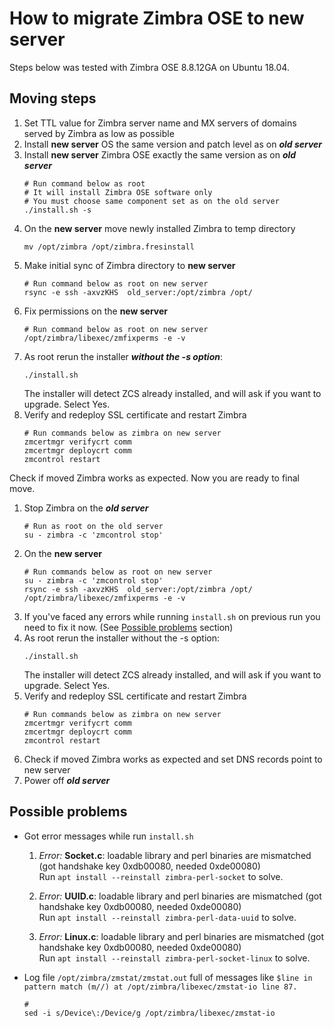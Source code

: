 # How to migrate Zimbra OSE to new server
Steps below was tested with Zimbra OSE 8.8.12GA on Ubuntu 18.04.
## Moving steps
1. Set TTL value for Zimbra server name and MX servers of domains served by Zimbra as low as possible
1. Install **new server** OS  the same version and patch level as on ***old server***
1. Install **new server** Zimbra OSE exactly the same version as on ***old 
server***
    ```
    # Run command below as root
    # It will install Zimbra OSE software only
    # You must choose same component set as on the old server
    ./install.sh -s
    ```
1. On the **new server** move newly installed Zimbra to temp directory
    ```
    mv /opt/zimbra /opt/zimbra.fresinstall
    ```
1. Make initial sync of Zimbra directory to **new server**
    ```
    # Run command below as root on new server 
    rsync -e ssh -axvzKHS  old_server:/opt/zimbra /opt/
    ```
1. Fix permissions on the **new server**
    ```
    # Run command below as root on new server 
    /opt/zimbra/libexec/zmfixperms -e -v
    ```
1. As root rerun the installer ***without the -s option***:
    ```
    ./install.sh 
    ```
    The installer will detect ZCS already installed, and will ask if you want to upgrade. Select Yes.
1. Verify and redeploy SSL certificate and restart Zimbra
    ```
    # Run commands below as zimbra on new server 
    zmcertmgr verifycrt comm
    zmcertmgr deploycrt comm
    zmcontrol restart
    ```
Check if moved Zimbra works as expected. Now you are ready to final move.
1. Stop Zimbra on the ***old server***
    ```
    # Run as root on the old server
    su - zimbra -c 'zmcontrol stop'
    ```
1. On the **new server**
    ```
    # Run commands below as root on new server
    su - zimbra -c 'zmcontrol stop'
    rsync -e ssh -axvzKHS  old_server:/opt/zimbra /opt/
    /opt/zimbra/libexec/zmfixperms -e -v
    ```
1. If you've faced any errors while running `install.sh` on previous run you need to fix it now. (See [Possible problems](https://github.com/alexey-saveliev/zimbra-mirgation#possible-problems) section)
1. As root rerun the installer without the -s option:
    ```
    ./install.sh 
    ```
    The installer will detect ZCS already installed, and will ask if you want to upgrade. Select Yes.
1. Verify and redeploy SSL certificate and restart Zimbra
    ```
    # Run commands below as zimbra on new server 
    zmcertmgr verifycrt comm
    zmcertmgr deploycrt comm
    zmcontrol restart
    ```
1. Check if moved Zimbra works as expected and set DNS records point to new server
1. Power off ***old server***


 ## Possible problems
- Got error messages while run `install.sh`
    1. _Error:_ **Socket.c**: loadable library and perl binaries are mismatched (got handshake key 0xdb00080, needed 0xde00080)  
        Run `apt install --reinstall zimbra-perl-socket` to solve.
    1. _Error:_ **UUID.c**: loadable library and perl binaries are mismatched (got handshake key 0xdb00080, needed 0xde00080)  
        Run `apt install --reinstall zimbra-perl-data-uuid` to solve.

    2. _Error:_ **Linux.c**: loadable library and perl binaries are mismatched (got handshake key 0xdb00080, needed 0xde00080)  
        Run `apt install --reinstall zimbra-perl-socket-linux` to solve.
- Log file `/opt/zimbra/zmstat/zmstat.out` full of messages like  `$line in pattern match (m//) at /opt/zimbra/libexec/zmstat-io line 87.`
    ```
    # 
    sed -i s/Device\:/Device/g /opt/zimbra/libexec/zmstat-io
    ```
    